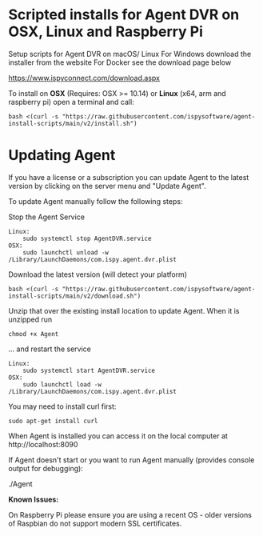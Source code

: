 # Scripted installs for Agent DVR on OSX, Linux and Raspberry Pi
Setup scripts for Agent DVR on macOS/ Linux
For Windows download the installer from the website
For Docker see the download page below

https://www.ispyconnect.com/download.aspx

To install on **OSX** (Requires: OSX >= 10.14) or **Linux** (x64, arm and raspberry pi) open a terminal and call:

    bash <(curl -s "https://raw.githubusercontent.com/ispysoftware/agent-install-scripts/main/v2/install.sh")

# Updating Agent

If you have a license or a subscription you can update Agent to the latest version by clicking on the server menu and "Update Agent".

To update Agent manually follow the following steps:

Stop the Agent Service

    Linux:
        sudo systemctl stop AgentDVR.service
    OSX:
        sudo launchctl unload -w /Library/LaunchDaemons/com.ispy.agent.dvr.plist

Download the latest version (will detect your platform)

    bash <(curl -s "https://raw.githubusercontent.com/ispysoftware/agent-install-scripts/main/v2/download.sh")
    
Unzip that over the existing install location to update Agent. When it is unzipped run

    chmod +x Agent
    
... and restart the service

    Linux: 
        sudo systemctl start AgentDVR.service
    OSX:
        sudo launchctl load -w /Library/LaunchDaemons/com.ispy.agent.dvr.plist

You may need to install curl first:

    sudo apt-get install curl

When Agent is installed you can access it on the local computer at http://localhost:8090


If Agent doesn't start or you want to run Agent manually (provides console output for debugging):

./Agent

**Known Issues:**

On Raspberry Pi please ensure you are using a recent OS - older versions of Raspbian do not support modern SSL certificates.
